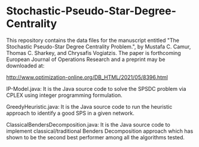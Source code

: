 # Stochastic-Pseudo-Star-Degree-Centrality

This repository contains the data files for the manuscript entitled "The Stochastic Pseudo-Star Degree Centrality Problem.", by Mustafa C. Camur, Thomas C. Sharkey, and Chrysafis Vogiatzis. The paper is forthcoming European Journal of Operations Research and a preprint may be downloaded at:

http://www.optimization-online.org/DB_HTML/2021/05/8396.html

IP-Model.java: It is the Java source code to solve the SPSDC problem via CPLEX using integer programming formulation. 

GreedyHeuristic.java: It is the Java source code to run the heuristic approach to identify a good SPS in a given network. 

ClassicalBendersDecomposition.java: It is the Java source code to implement classical/traditional Benders Decomposition approach which has shown to be the second best performer among all the algorithms tested. 

